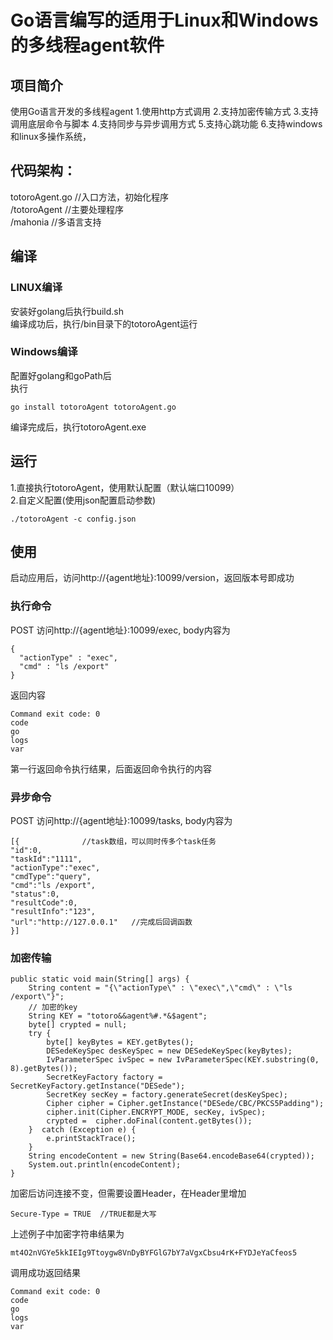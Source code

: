 # Go语言编写的适用于Linux和Windows的多线程agent软件

## 项目简介
使用Go语言开发的多线程agent
1.使用http方式调用
2.支持加密传输方式
3.支持调用底层命令与脚本
4.支持同步与异步调用方式
5.支持心跳功能
6.支持windows和linux多操作系统，

## 代码架构：
totoroAgent.go  //入口方法，初始化程序 <br>
/totoroAgent    //主要处理程序 <br>
/mahonia        //多语言支持

## 编译

### LINUX编译

安装好golang后执行build.sh <br>
编译成功后，执行/bin目录下的totoroAgent运行 <br>


### Windows编译

配置好golang和goPath后 <br>
执行
```
go install totoroAgent totoroAgent.go
```
编译完成后，执行totoroAgent.exe <br>


## 运行
1.直接执行totoroAgent，使用默认配置（默认端口10099）<br>
2.自定义配置(使用json配置启动参数) <br>
```
./totoroAgent -c config.json
```

## 使用
启动应用后，访问http://{agent地址}:10099/version，返回版本号即成功 <br>

### 执行命令
POST 访问http://{agent地址}:10099/exec, body内容为 <br>
```
{
  "actionType" : "exec",   
  "cmd" : "ls /export"
}
```
返回内容 <br>
```
Command exit code: 0
code
go
logs
var
```
第一行返回命令执行结果，后面返回命令执行的内容 <br>

### 异步命令
POST 访问http://{agent地址}:10099/tasks, body内容为 <br>

```
[{              //task数组，可以同时传多个task任务
"id":0,
"taskId":"1111",
"actionType":"exec",
"cmdType":"query",
"cmd":"ls /export",
"status":0,
"resultCode":0,
"resultInfo":"123",
"url":"http://127.0.0.1"   //完成后回调函数
}]
```

### 加密传输
```
public static void main(String[] args) {
    String content = "{\"actionType\" : \"exec\",\"cmd\" : \"ls /export\"}";
    // 加密的key
    String KEY = "totoro&&agent%#.*&$agent";
    byte[] crypted = null;
    try {
        byte[] keyBytes = KEY.getBytes();
        DESedeKeySpec desKeySpec = new DESedeKeySpec(keyBytes);
        IvParameterSpec ivSpec = new IvParameterSpec(KEY.substring(0, 8).getBytes());
        SecretKeyFactory factory = SecretKeyFactory.getInstance("DESede");
        SecretKey secKey = factory.generateSecret(desKeySpec);
        Cipher cipher = Cipher.getInstance("DESede/CBC/PKCS5Padding");
        cipher.init(Cipher.ENCRYPT_MODE, secKey, ivSpec);
        crypted =  cipher.doFinal(content.getBytes());
    }  catch (Exception e) {
        e.printStackTrace();
    }
    String encodeContent = new String(Base64.encodeBase64(crypted));
    System.out.println(encodeContent);
}
```
加密后访问连接不变，但需要设置Header，在Header里增加
```
Secure-Type = TRUE  //TRUE都是大写
```

上述例子中加密字符串结果为
```
mt4O2nVGYe5kkIEIg9Ttoygw8VnDyBYFGlG7bY7aVgxCbsu4rK+FYDJeYaCfeos5
```

调用成功返回结果
```
Command exit code: 0
code
go
logs
var

```
